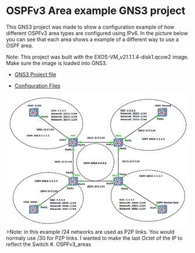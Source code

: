 # OSPFv3 Area example GNS3 project

This GNS3 project was made to show a configuration example of how different OSPFv3 area types are configured using IPv6.  In the picture below you can see that each area shows a example of a different way to use a OSPF area.

Note: This project was built with the EXOS-VM_v21.1.1.4-disk1.qcow2 image.  Make sure the image is loaded into GNS3.

* [GNS3 Project file](https://github.com/extremenetworks/Virtual_EXOS/blob/master/gns3_projects/OSPFv3_areas/ospfv3.gns3project?raw=true)

* [Configuration Files](configurations)

<img src="screenshot.png">
>Note: in this example /24 networks are used as P2P links.  You would normaly use /30 for P2P links.  I wanted to make the last Octet of the IP to reflect the Switch #.
OSPFv3_areas
